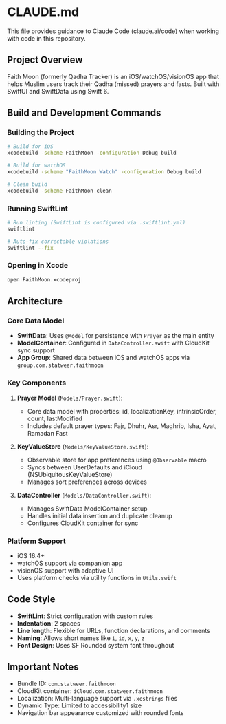 # CLAUDE.md

This file provides guidance to Claude Code (claude.ai/code) when working with code in this repository.

## Project Overview

Faith Moon (formerly Qadha Tracker) is an iOS/watchOS/visionOS app that helps Muslim users track their Qadha (missed) prayers and fasts. Built with SwiftUI and SwiftData using Swift 6.

## Build and Development Commands

### Building the Project
```bash
# Build for iOS
xcodebuild -scheme FaithMoon -configuration Debug build

# Build for watchOS
xcodebuild -scheme "FaithMoon Watch" -configuration Debug build

# Clean build
xcodebuild -scheme FaithMoon clean
```

### Running SwiftLint
```bash
# Run linting (SwiftLint is configured via .swiftlint.yml)
swiftlint

# Auto-fix correctable violations
swiftlint --fix
```

### Opening in Xcode
```bash
open FaithMoon.xcodeproj
```

## Architecture

### Core Data Model
- **SwiftData**: Uses `@Model` for persistence with `Prayer` as the main entity
- **ModelContainer**: Configured in `DataController.swift` with CloudKit sync support
- **App Group**: Shared data between iOS and watchOS apps via `group.com.statweer.faithmoon`

### Key Components

1. **Prayer Model** (`Models/Prayer.swift`):
   - Core data model with properties: id, localizationKey, intrinsicOrder, count, lastModified
   - Includes default prayer types: Fajr, Dhuhr, Asr, Maghrib, Isha, Ayat, Ramadan Fast

2. **KeyValueStore** (`Models/KeyValueStore.swift`):
   - Observable store for app preferences using `@Observable` macro
   - Syncs between UserDefaults and iCloud (NSUbiquitousKeyValueStore)
   - Manages sort preferences across devices

3. **DataController** (`Models/DataController.swift`):
   - Manages SwiftData ModelContainer setup
   - Handles initial data insertion and duplicate cleanup
   - Configures CloudKit container for sync

### Platform Support
- iOS 16.4+
- watchOS support via companion app
- visionOS support with adaptive UI
- Uses platform checks via utility functions in `Utils.swift`

## Code Style

- **SwiftLint**: Strict configuration with custom rules
- **Indentation**: 2 spaces
- **Line length**: Flexible for URLs, function declarations, and comments
- **Naming**: Allows short names like `i`, `id`, `x`, `y`, `z`
- **Font Design**: Uses SF Rounded system font throughout

## Important Notes

- Bundle ID: `com.statweer.faithmoon`
- CloudKit container: `iCloud.com.statweer.faithmoon`
- Localization: Multi-language support via `.xcstrings` files
- Dynamic Type: Limited to accessibility1 size
- Navigation bar appearance customized with rounded fonts